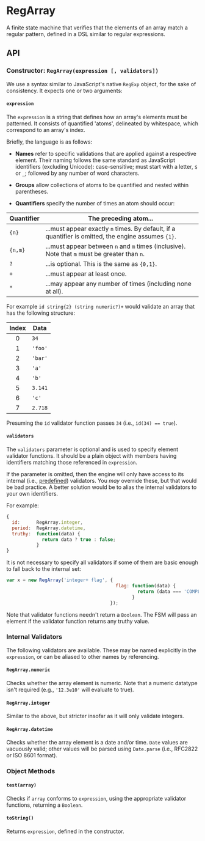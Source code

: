 # RegArray

A finite state machine that verifies that the elements of an array match
a regular pattern, defined in a DSL similar to regular expressions.

## API

### Constructor: `RegArray(expression [, validators])`

We use a syntax similar to JavaScript's native `RegExp` object, for the
sake of consistency. It expects one or two arguments:

#### `expression`

The `expression` is a string that defines how an array's elements must
be patterned. It consists of quantified 'atoms', delineated by
whitespace, which correspond to an array's index.

Briefly, the language is as follows:

* **Names** refer to specific validations that are applied against a
  respective element. Their naming follows the same standard as
  JavaScript identifiers (excluding Unicode): case-sensitive; must start
  with a letter, `$` or `_`; followed by any number of word characters.

* **Groups** allow collections of atoms to be quantified and nested
  within parentheses.

* **Quantifiers** specify the number of times an atom should occur:

 Quantifier | The preceding atom...
 ---------- | ---------------------
 `{n}`      | ...must appear exactly `n` times. By default, if a quantifier is omitted, the engine assumes `{1}`.
 `{n,m}`    | ...must appear between `n` and `m` times (inclusive). Note that `m` must be greater than `n`.
 `?`        | ...is optional. This is the same as `{0,1}`.
 `+`        | ...must appear at least once.
 `*`        | ...may appear any number of times (including none at all).

For example `id string{2} (string numeric?)+` would validate an array
that has the following structure:

 Index | Data
 :---: | ----
 0     | `34`
 1     | `'foo'`
 2     | `'bar'`
 3     | `'a'`
 4     | `'b'`
 5     | `3.141`
 6     | `'c'`
 7     | `2.718`

Presuming the `id` validator function passes `34` (i.e., `id(34) ==
true`).

#### `validators`

The `validators` parameter is optional and is used to specify element
validator functions. It should be a plain object with members having
identifiers matching those referenced in `expression`.

If the parameter is omitted, then the engine will only have access to
its internal (i.e., [predefined](#internal-validators)) validators. You
*may* override these, but that would be bad practice. A better solution
would be to alias the internal validators to your own identifiers.

For example:

```js
{
  id:      RegArray.integer,
  period:  RegArray.datetime,
  truthy:  function(data) {
             return data ? true : false;
           }
}
```

It is not necessary to specify all validators if some of them are basic
enough to fall back to the internal set:

```js
var x = new RegArray('integer+ flag', {
                                        flag: function(data) {
                                                return (data === 'COMPLETE');
                                              }
                                      });
```

Note that validator functions needn't return a `Boolean`. The FSM will
pass an element if the validator function returns any truthy value.

### Internal Validators

The following validators are available. These may be named explicitly in
the `expression`, or can be aliased to other names by referencing.

#### `RegArray.numeric`

Checks whether the array element is numeric. Note that a numeric
datatype isn't required (e.g., `'12.3e10'` will evaluate to true).

#### `RegArray.integer`

Similar to the above, but stricter insofar as it will only validate
integers.

#### `RegArray.datetime`

Checks whether the array element is a date and/or time. `Date` values
are vacuously valid; other values will be parsed using `Date.parse`
(i.e., RFC2822 or ISO 8601 format).

### Object Methods

#### `test(array)`

Checks if `array` conforms to `expression`, using the appropriate
validator functions, returning a `Boolean`.

#### `toString()`

Returns `expression`, defined in the constructor.
